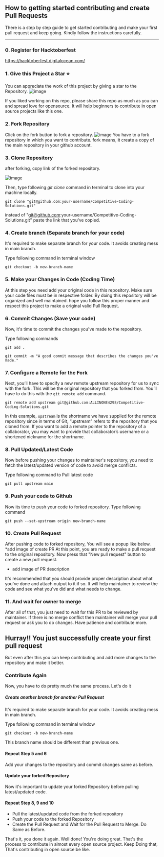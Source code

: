 ## How to getting started contributing and create Pull Requests

There is a step by step guide to get started contributing and make your first pull request and keep going.
Kindly follow the instructions carefully.

------------------------------------------------------------------------------------------------------

### 0. Register for Hacktoberfest

https://hacktoberfest.digitalocean.com/

### 1. Give this Project a Star :star:

You can appreciate the work of this project by giving a star to the Repository.
![image](https://user-images.githubusercontent.com/72457759/137008609-0ac589f2-dc10-4a9c-adae-bdc732c7e86f.png)

If you liked working on this repo, please share this repo as much as you can and spread love for opensource.
It will help beginners to contribute in open source projects like this one.

### 2. Fork Repository

Click on the fork button to fork a repository.
![image](https://user-images.githubusercontent.com/72457759/137007456-7ea87fdc-9644-4200-8daf-a47f781a7f4d.png)
You have to a fork repository in which you want to contribute.
fork means, it create a copy of the main repository in your github account.

### 3. Clone Repository

after forking, copy link of the forked repository.

![image](https://user-images.githubusercontent.com/72457759/137008150-bae4a99a-903c-47b7-bf8a-f145a71bef1f.png)


Then, type following *git clone* command in terminal to clone into your machine locally.

```
git clone "git@github.com:your-username/Competitive-Coding-Solutions.git"
```

instead of "git@github.com:your-username/Competitive-Coding-Solutions.git" paste the link that you've copied.


### 4. Create branch (Separate branch for your code)

It's required to make separate branch for your code. It avoids creating mess in main branch.

Type following command in terminal window

```
git checkout -b new-branch-name
```

### 5. Make your Changes in Code (Coding Time)

At this step you need add your original code in this repository.
Make sure your code files must be in respective folder. 
By doing this repository will be organized and well maintained.
hope you follow this proper manner and respect this project to make a original valid Pull Request.

### 6. Commit Changes (Save your code)

Now, it's time to commit the changes you've made to the repository.

Type following commands

```
git add .
```
```
git commit -m "A good commit message that describes the changes you've made."
```

### 7. Configure a Remote for the Fork

Next, you’ll have to specify a new remote upstream repository for us to sync with the fork. This will be the original repository that you forked from. You’ll have to do this with the `git remote add` command.

```
git remote add upstream git@github.com:ALLINONE4298/Competitive-Coding-Solutions.git
```

In this example, `upstream` is the shortname we have supplied for the remote repository since in terms of Git, “upstream” refers to the repository that you cloned from. If you want to add a remote pointer to the repository of a collaborator, you may want to provide that collaborator’s username or a shortened nickname for the shortname.

### 8. Pull Updated/Latest Code

Now before pushing your changes to maintainer's repository, you need to fetch the latest/updated version of code to avoid merge conflicts.

Type following command to Pull latest code

```
git pull upstream main
```

### 9. Push your code to Github

Now its time to push your code to forked repository.
Type following command

```
git push --set-upstream origin new-branch-name
```

### 10. Create Pull Request

After pushing code to forked repository, You will see a popup like below.
*add image of create PR
At this point, you are ready to make a pull request to the original repository.
Now press that "New pull request" button to create a new pull request.
* add image of PR description

It's recommended that you should provide proper description about what you've done and attach output to it if so.
It will help maintainer to review the code and see what you've did and what needs to change.


### 11. And wait for owner to merge

After all of that, you just need to wait for this PR to be reviewed by maintainer.
If there is no merge conflict then maintainer will merge your pull request or ask you to do changes.
Have patience and contribute more.

## Hurray!! You just successfully create your first pull request

But even after this you can keep contributing and add more changes to the repository and make it better.

### Contribute Again

Now, you have to do pretty much the same process.
Let's do it

##### Create another branch for another Pull Request

It's required to make separate branch for your code. It avoids creating mess in main branch.

Type following command in terminal window

```
git checkout -b new-branch-name
```

This branch name should be different than previous one.

#### Repeat Step 5 and 6

Add your changes to the repository and commit changes same as before.

#### Update your forked Repository

Now it's important to update your forked Repository before pulling latest/updated code.

#### Repeat Step 8, 9 and 10

* Pull the latest/updated code from the forked repository
* Push your code to the forked Repository
* Create the Pull Request and Wait for the Pull Request to Merge.
Do Same as Before.


That's it, you done it again. Well done! You're doing great. 
That's the process to contribute in almost every open source project.
Keep Doing that, That's contributing in open source be like.
